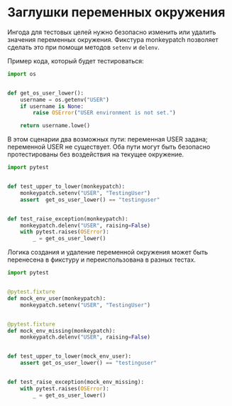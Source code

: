 # Заглушки переменных окружения

Ингода для тестовых целей нужно безопасно изменить или удалить значения переменных окружения. Фикстура monkeypatch позволяет сделать это при помощи методов `setenv` и `delenv`.

Пример кода, который будет тестироваться:

```python
import os


def get_os_user_lower():
    username = os.getenv("USER")
    if username is None:
        raise OSError("USER environment is not set.")

    return username.lowe()
```

В этом сценарии два возможных пути: переменная USER задана; переменной USER не существует. Оба пути могут быть безопасно протестированы без воздействия на текущее окружение.

```python
import pytest


def test_upper_to_lower(monkeypatch):
    monkeypatch.setenv("USER", "TestingUser")
    assert  get_os_user_lower() == "testinguser"


def test_raise_exception(monkeypatch):
    monkeypatch.delenv("USER", raising=False)
    with pytest.raises(OSError):
        _ = get_os_user_lower()
```

Логика создания и удаление переменной окружения может быть перенесена в фикстуру и переиспользована в разных тестах.

```python
import pytest


@pytest.fixture
def mock_env_user(monkeypatch):
    monkeypatch.setenv("USER", "TestingUser")


@pytest.fixture
def mock_env_missing(monkeypatch):
    monkeypatch.delenv("USER", raising=False)


def test_upper_to_lower(mock_env_user):
    assert get_os_user_lower() == "testinguser"


def test_raise_exception(mock_env_missing):
    with pytest.raises(OSError):
        _ = get_os_user_lower()
```
